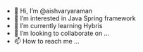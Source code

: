 - 👋 Hi, I’m @aishvaryaraman
- 👀 I’m interested in Java Spring framework
- 🌱 I’m currently learning Hybris
- 💞️ I’m looking to collaborate on ...
- 📫 How to reach me ...

<!---
aishvaryaraman/aishvaryaraman is a ✨ special ✨ repository because its `README.md` (this file) appears on your GitHub profile.
You can click the Preview link to take a look at your changes.
--->
